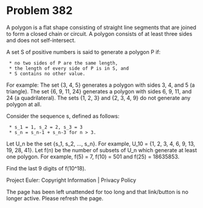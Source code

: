 #   Problem 382

   A polygon is a flat shape consisting of straight line segments that are
   joined to form a closed chain or circuit. A polygon consists of at least
   three sides and does not self-intersect.

   A set S of positive numbers is said to generate a polygon P if:

     * no two sides of P are the same length,
     * the length of every side of P is in S, and
     * S contains no other value.

   For example:
   The set {3, 4, 5} generates a polygon with sides 3, 4, and 5 (a triangle).
   The set {6, 9, 11, 24} generates a polygon with sides 6, 9, 11, and 24 (a
   quadrilateral).
   The sets {1, 2, 3} and {2, 3, 4, 9} do not generate any polygon at all.

   Consider the sequence s, defined as follows:

     * s_1 = 1, s_2 = 2, s_3 = 3
     * s_n = s_n-1 + s_n-3 for n > 3.

   Let U_n be the set {s_1, s_2, ..., s_n}. For example, U_10 = {1, 2, 3, 4,
   6, 9, 13, 19, 28, 41}.
   Let f(n) be the number of subsets of U_n which generate at least one
   polygon.
   For example, f(5) = 7, f(10) = 501 and f(25) = 18635853.

   Find the last 9 digits of f(10^18).

   Project Euler: Copyright Information | Privacy Policy

   The page has been left unattended for too long and that link/button is no
   longer active. Please refresh the page.
